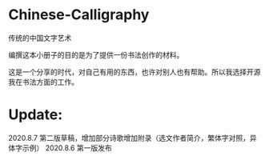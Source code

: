 # Chinese-Calligraphy
传统的中国文字艺术


编撰这本小册子的目的是为了提供一份书法创作的材料。

这是一个分享的时代，对自己有用的东西，也许对别人也有帮助。所以我选择开源我在书法方面的工作。



# Update:
2020.8.7 第二版草稿，增加部分诗歌增加附录（选文作者简介，繁体字对照，异体字示例）
2020.8.6 第一版发布
